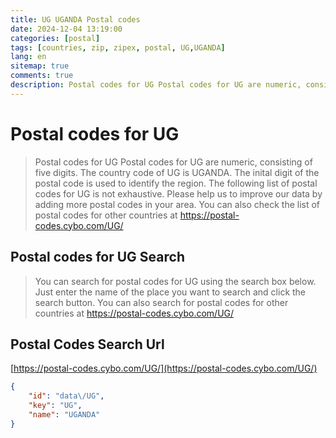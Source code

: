 ```yaml
---
title: UG UGANDA Postal codes 
date: 2024-12-04 13:19:00
categories: [postal]
tags: [countries, zip, zipex, postal, UG,UGANDA]
lang: en
sitemap: true
comments: true
description: Postal codes for UG Postal codes for UG are numeric, consisting of five digits. The country code of UG is UGANDA. The inital digit of the postal code is used to identify the region. The following list of postal codes for UG is not exhaustive. Please help us to improve our data by adding more postal codes in your area. You can also check the list of postal codes for other countries at https://postal-codes.cybo.com/UG/
---
```


# Postal codes for UG
> Postal codes for UG Postal codes for UG are numeric, consisting of five digits. The country code of UG is UGANDA. The inital digit of the postal code is used to identify the region. The following list of postal codes for UG is not exhaustive. Please help us to improve our data by adding more postal codes in your area. You can also check the list of postal codes for other countries at https://postal-codes.cybo.com/UG/

## Postal codes for UG Search 
> You can search for postal codes for UG using the search box below. Just enter the name of the place you want to search and click the search button. You can also search for postal codes for other countries at https://postal-codes.cybo.com/UG/

## Postal Codes Search Url

[https://postal-codes.cybo.com/UG/](https://postal-codes.cybo.com/UG/)
```json
{
    "id": "data\/UG",
    "key": "UG",
    "name": "UGANDA"
}
```
